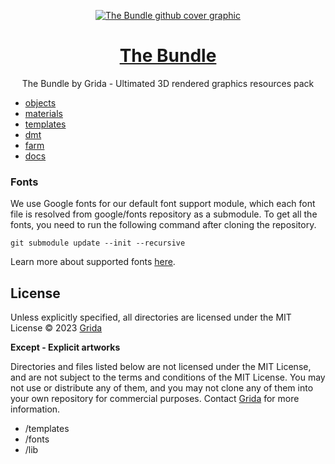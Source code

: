 <p align="center">
  <a href="https://html2.io">
    <img src="./artworks/readme-cover.jpg" alt="The Bundle github cover graphic"/>
  </a>
  <h1 align="center"><a href="https://grida.co/bundle">The Bundle</a></h1>
  <p align="center">The Bundle by Grida - Ultimated 3D rendered graphics resources pack</p>
</p>

- [objects](./objects/)
- [materials](./materials/)
- [templates](./templates/)
- [dmt](./dmt/)
- [farm](./farm/)
- [docs](./docs)

### Fonts

We use Google fonts for our default font support module, which each font file is resolved from google/fonts repository as a submodule. To get all the fonts, you need to run the following command after cloning the repository.

```baas
git submodule update --init --recursive
```

Learn more about supported fonts [here](./fonts/README.md).

## License

Unless explicitly specified, all directories are licensed under the MIT License © 2023 [Grida](https://grida.co)

**Except - Explicit artworks**

Directories and files listed below are not licensed under the MIT License, and are not subject to the terms and conditions of the MIT License. You may not use or distribute any of them, and you may not clone any of them into your own repository for commercial purposes. Contact [Grida](https://grida.co) for more information.

- /templates
- /fonts
- /lib
